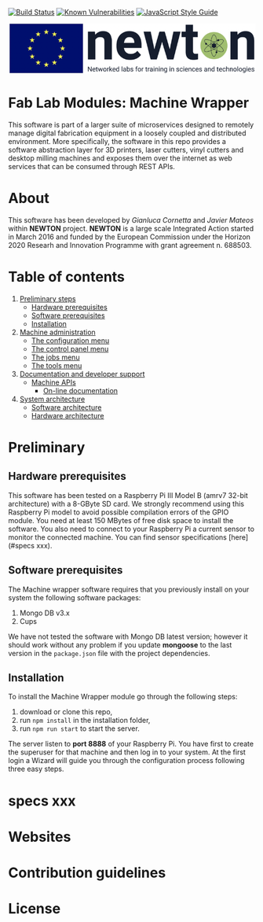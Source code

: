 [![Build Status](https://travis-ci.com/gcornetta/piwrapper.svg?branch=master)](https://travis-ci.com/gcornetta/piwrapper)
[![Known Vulnerabilities](https://snyk.io/test/github/gcornetta/piwrapper/badge.svg)](https://snyk.io/test/github/gcornetta/piwrapper)
[![JavaScript Style Guide](https://img.shields.io/badge/code_style-standard-brightgreen.svg)](https://standardjs.com)

![NEWTON BANNER](/docs/images/newton.png)

# Fab Lab Modules: Machine Wrapper

This software is part of a larger suite of microservices designed to remotely manage digital fabrication equipment in a loosely coupled and distributed environment. More specifically, the software in this repo provides a software abstraction layer for 3D printers, laser cutters, vinyl cutters and desktop milling machines and exposes them over the internet as web services that can be consumed through REST APIs.

# About
This software has been developed by _Gianluca Cornetta_ and _Javier Mateos_ within **NEWTON** project. **NEWTON** is a large scale Integrated Action started in March 2016 and funded by the European Commission under the Horizon 2020 Researh and Innovation Programme with grant agreement n. 688503.

# Table of contents

1. [Preliminary steps](#Preliminary)
   * [Hardware prerequisites](#Hardware-prerequisites)
   * [Software prerequisites](#Software-prerequisites)
   * [Installation](#Installation)
2. [Machine administration](#heading)
   * [The configuration menu](#sub-heading)
   * [The control panel menu](#sub-heading)
   * [The jobs menu](#sub-heading)
   * [The tools menu](#sub-heading)
3. [Documentation and developer support](#heading-1)
   * [Machine APIs](#sub-heading-1)
     + [On-line documentation](#sub-sub-heading-1)
4. [System architecture](#heading-2)
   * [Software architecture](#sub-heading-2)
   * [Hardware architecture](#sub-heading-2)

# Preliminary

## Hardware prerequisites
This software has been tested on a Raspberry Pi III Model B (amrv7 32-bit architecture) with a 8-GByte SD card. We strongly recommend using this Raspberry Pi model to avoid possible compilation errors of the GPIO module. You need at least 150 MBytes of free disk space to install the software.
You also need to connect to your Raspberry Pi a current sensor to monitor the connected machine. You can find sensor specifications [here](#specs xxx).

## Software prerequisites
The Machine wrapper software requires that you previously install on your system the following software packages:

1. Mongo DB v3.x
2. Cups

We have not tested the software with Mongo DB latest version; however it should work without any problem if you update **mongoose** to the last version in the `package.json` file with the project dependencies.

## Installation
To install the Machine Wrapper module go through the following steps:

1. download or clone this repo,
2. run `npm install` in the installation folder,
3. run `npm run start` to start the server.

The server listen to **port 8888** of your Raspberry Pi. You have first to create the superuser for that machine and then log in to your system. At the first login a Wizard will guide you through the configuration process following three easy steps.
    
# specs xxx
# Websites

# Contribution guidelines

# License
